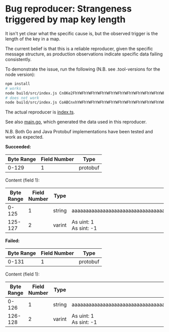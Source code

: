 # Bug reproducer: Strangeness triggered by map key length

It isn't yet clear what the specific cause is, but the observed trigger is the length of the key in a map.

The current belief is that this is a reliable reproducer, given the specific message structure, as production
observations indicate specific data failing consistently.

To demonstrate the issue, run the following (N.B. see .tool-versions for the node version):

```sh
npm install
# works
node build/src/index.js Cn8Ke2FhYWFhYWFhYWFhYWFhYWFhYWFhYWFhYWFhYWFhYWFhYWFhYWFhYWFhYWFhYWFhYWFhYWFhYWFhYWFhYWFhYWFhYWFhYWFhYWFhYWFhYWFhYWFhYWFhYWFhYWFhYWFhYWFhYWFhYWFhYWFhYWFhYWFhYWFhYWFhYWFhYRAB
# does not work
node build/src/index.js CoABCnxhYWFhYWFhYWFhYWFhYWFhYWFhYWFhYWFhYWFhYWFhYWFhYWFhYWFhYWFhYWFhYWFhYWFhYWFhYWFhYWFhYWFhYWFhYWFhYWFhYWFhYWFhYWFhYWFhYWFhYWFhYWFhYWFhYWFhYWFhYWFhYWFhYWFhYWFhYWFhYWFhYWFhEAE=
```

The actual reproducer is [index.ts](src/index.ts).

See also [main.go](main.go), which generated the data used in this reproducer.

N.B. Both Go and Java Protobuf implementations have been tested and work as expected.

**Succeeded:**

| Byte Range | Field Number | Type     |
|------------|--------------|----------|
| 0-129      | 1            | protobuf |

Content (field 1):

| Byte Range | Field Number | Type   | Content                                                                                                                     |
|------------|--------------|--------|-----------------------------------------------------------------------------------------------------------------------------|
| 0-125      | 1            | string | aaaaaaaaaaaaaaaaaaaaaaaaaaaaaaaaaaaaaaaaaaaaaaaaaaaaaaaaaaaaaaaaaaaaaaaaaaaaaaaaaaaaaaaaaaaaaaaaaaaaaaaaaaaaaaaaaaaaaaaaaaa |
| 125-127    | 2            | varint | As uint: 1  <br>As sint: -1                                                                                                 |

**Failed:**

| Byte Range | Field Number | Type     |
|------------|--------------|----------|
| 0-131      | 1            | protobuf |

Content (field 1):

| Byte Range | Field Number | Type   | Content                                                                                                                      |
|------------|--------------|--------|------------------------------------------------------------------------------------------------------------------------------|
| 0-126      | 1            | string | aaaaaaaaaaaaaaaaaaaaaaaaaaaaaaaaaaaaaaaaaaaaaaaaaaaaaaaaaaaaaaaaaaaaaaaaaaaaaaaaaaaaaaaaaaaaaaaaaaaaaaaaaaaaaaaaaaaaaaaaaaaa |
| 126-128    | 2            | varint | As uint: 1  <br>As sint: -1                                                                                                  |
